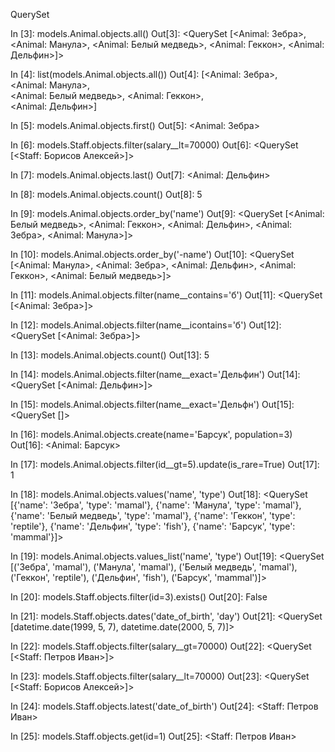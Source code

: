 QuerySet

In [3]: models.Animal.objects.all()
Out[3]: <QuerySet [<Animal: Зебра>, <Animal: Манула>, <Animal: Белый медведь>, <Animal: Геккон>, <Animal: Дельфин>]>

In [4]: list(models.Animal.objects.all())
Out[4]: 
[<Animal: Зебра>,        
 <Animal: Манула>,       
 <Animal: Белый медведь>,
 <Animal: Геккон>,       
 <Animal: Дельфин>]      

In [5]: models.Animal.objects.first()
Out[5]: <Animal: Зебра>

In [6]: models.Staff.objects.filter(salary__lt=70000)
Out[6]: <QuerySet [<Staff: Борисов Алексей>]>

In [7]: models.Animal.objects.last()
Out[7]: <Animal: Дельфин>

In [8]: models.Animal.objects.count()
Out[8]: 5

In [9]: models.Animal.objects.order_by('name')
Out[9]: <QuerySet [<Animal: Белый медведь>, <Animal: Геккон>, <Animal: Дельфин>, <Animal: Зебра>, <Animal: Манула>]>

In [10]: models.Animal.objects.order_by('-name')
Out[10]: <QuerySet [<Animal: Манула>, <Animal: Зебра>, <Animal: Дельфин>, <Animal: Геккон>, <Animal: Белый медведь>]>

In [11]: models.Animal.objects.filter(name__contains='б')
Out[11]: <QuerySet [<Animal: Зебра>]>

In [12]: models.Animal.objects.filter(name__icontains='б')
Out[12]: <QuerySet [<Animal: Зебра>]>

In [13]: models.Animal.objects.count()
Out[13]: 5

In [14]: models.Animal.objects.filter(name__exact='Дельфин')
Out[14]: <QuerySet [<Animal: Дельфин>]>

In [15]: models.Animal.objects.filter(name__exact='Дельфн')
Out[15]: <QuerySet []>

In [16]: models.Animal.objects.create(name='Барсук', population=3)
Out[16]: <Animal: Барсук>

In [17]: models.Animal.objects.filter(id__gt=5).update(is_rare=True)
Out[17]: 1

In [18]: models.Animal.objects.values('name', 'type')
Out[18]: <QuerySet [{'name': 'Зебра', 'type': 'mamal'}, {'name': 'Манула', 'type': 'mamal'}, {'name': 'Белый медведь', 'type': 'mamal'}, {'name': 'Геккон', 'type': 'reptile'}, {'name': 'Дельфин', 'type': 'fish'}, {'name': 'Барсук', 'type': 'mammal'}]>

In [19]: models.Animal.objects.values_list('name', 'type')
Out[19]: <QuerySet [('Зебра', 'mamal'), ('Манула', 'mamal'), ('Белый медведь', 'mamal'), ('Геккон', 'reptile'), ('Дельфин', 'fish'), ('Барсук', 'mammal')]>

In [20]: models.Staff.objects.filter(id=3).exists()
Out[20]: False

In [21]: models.Staff.objects.dates('date_of_birth', 'day')
Out[21]: <QuerySet [datetime.date(1999, 5, 7), datetime.date(2000, 5, 7)]>

In [22]: models.Staff.objects.filter(salary__gt=70000)
Out[22]: <QuerySet [<Staff: Петров Иван>]>

In [23]: models.Staff.objects.filter(salary__lt=70000)
Out[23]: <QuerySet [<Staff: Борисов Алексей>]>

In [24]: models.Staff.objects.latest('date_of_birth')
Out[24]: <Staff: Петров Иван>

In [25]: models.Staff.objects.get(id=1)
Out[25]: <Staff: Петров Иван>